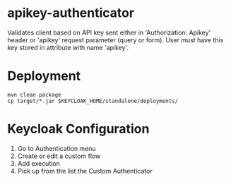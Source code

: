 # apikey-authenticator
Validates client based on API key sent either in 'Authorization: Apikey' header or 'apikey' request parameter (query or form).
User must have this key stored in attribute with name 'apikey'.

# Deployment
```shell script
mvn clean package
cp target/*.jar $KEYCLOAK_HOME/standalone/deployments/
```

# Keycloak Configuration

1. Go to Authentication menu
2. Create or edit a custom flow
3. Add execution
4. Pick up from the list the Custom Authenticator
